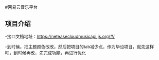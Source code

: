 #网易云音乐平台

## 项目介绍

-接口文档地址：https://neteasecloudmusicapi.js.org/#/

-到时候，把主题颜色改改，然后把项目的tab减少点，作为毕设项目，就先这样吧，到时候再改，先完成功能，再进行优化
